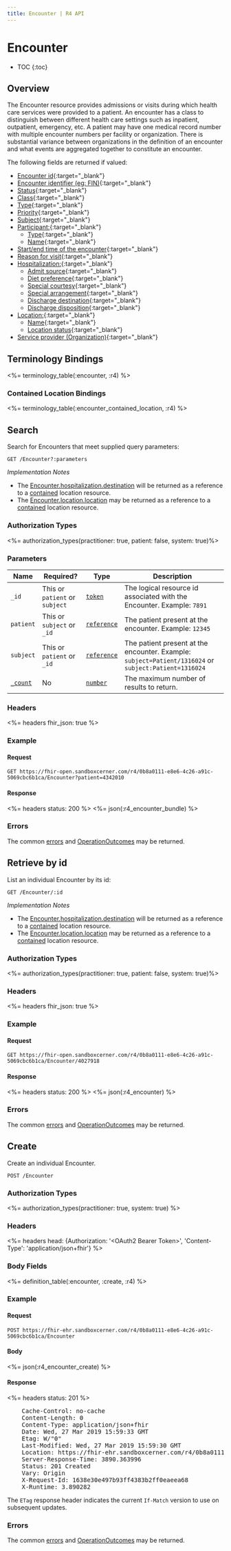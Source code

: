 ```yaml
---
title: Encounter | R4 API
---
```


# Encounter

* TOC
{:toc}

## Overview

The Encounter resource provides admissions or visits during which health care services were provided to a patient. An encounter has a class to distinguish between different health care settings such as inpatient, outpatient, emergency, etc. A patient may have one medical record number with multiple encounter numbers per facility or organization. There is substantial variance between organizations in the definition of an encounter and what events are aggregated together to constitute an encounter.

The following fields are returned if valued:

* [Encounter id](http://hl7.org/fhir/r4/encounter-definitions.html#Encounter.id){:target="_blank"}
* [Encounter identifier (eg: FIN)](http://hl7.org/fhir/r4/encounter-definitions.html#Encounter.identifier){:target="_blank"}
* [Status](http://hl7.org/fhir/r4/encounter-definitions.html#Encounter.status){:target="_blank"}
* [Class](http://hl7.org/fhir/r4/encounter-definitions.html#Encounter.class){:target="_blank"}
* [Type](http://hl7.org/fhir/r4/encounter-definitions.html#Encounter.type){:target="_blank"}
* [Priority](http://hl7.org/fhir/r4/encounter-definitions.html#Encounter.priority){:target="_blank"}
* [Subject](http://hl7.org/fhir/r4/encounter-definitions.html#Encounter.subject){:target="_blank"}
* [Participant:](http://hl7.org/fhir/r4/encounter-definitions.html#Encounter.participant){:target="_blank"}
   * [Type](http://hl7.org/fhir/r4/encounter-definitions.html#Encounter.participant.type){:target="_blank"}
   * [Name](http://hl7.org/fhir/r4/encounter-definitions.html#Encounter.participant.individual){:target="_blank"}
* [Start/end time of the encounter](http://hl7.org/fhir/r4/encounter-definitions.html#Encounter.period){:target="_blank"}
* [Reason for visit](http://hl7.org/fhir/r4/encounter-definitions.html#Encounter.reasonCode){:target="_blank"}
* [Hospitalization:](http://hl7.org/fhir/r4/encounter-definitions.html#Encounter.hospitalization){:target="_blank"}
   * [Admit source](http://hl7.org/fhir/r4/encounter-definitions.html#Encounter.hospitalization.admitSource){:target="_blank"}
   * [Diet preference](http://hl7.org/fhir/r4/encounter-definitions.html#Encounter.hospitalization.dietPreference){:target="_blank"}
   * [Special courtesy](http://hl7.org/fhir/r4/encounter-definitions.html#Encounter.hospitalization.specialCourtesy){:target="_blank"}
   * [Special arrangement](http://hl7.org/fhir/r4/encounter-definitions.html#Encounter.hospitalization.specialArrangement){:target="_blank"}
   * [Discharge destination](http://hl7.org/fhir/r4/encounter-definitions.html#Encounter.hospitalization.destination){:target="_blank"}
   * [Discharge disposition](http://hl7.org/fhir/r4/encounter-definitions.html#Encounter.hospitalization.dischargeDisposition){:target="_blank"}
* [Location:](http://hl7.org/fhir/r4/encounter-definitions.html#Encounter.location){:target="_blank"}
   * [Name](http://hl7.org/fhir/r4/encounter-definitions.html#Encounter.location.location){:target="_blank"}
   * [Location status](http://hl7.org/fhir/r4/encounter-definitions.html#Encounter.location.status){:target="_blank"}
* [Service provider (Organization)](http://hl7.org/fhir/r4/encounter-definitions.html#Encounter.serviceProvider){:target="_blank"}

## Terminology Bindings

<%= terminology_table(:encounter, :r4) %>

### Contained Location Bindings

<%= terminology_table(:encounter_contained_location, :r4) %>

## Search

Search for Encounters that meet supplied query parameters:

    GET /Encounter?:parameters

_Implementation Notes_

* The [Encounter.hospitalization.destination] will be returned as a reference to a [contained] location resource.
* The [Encounter.location.location] may be returned as a reference to a [contained] location resource.

### Authorization Types

<%= authorization_types(practitioner: true, patient: false, system: true)%>

### Parameters

 Name       | Required?                      | Type          | Description
------------|--------------------------------|---------------|-------------------------------------------------------------------------------------------------------
 `_id`      | This or `patient` or `subject` | [`token`]     | The logical resource id associated with the Encounter. Example: `7891`
 `patient`  | This or `subject` or `_id`     | [`reference`] | The patient present at the encounter. Example: `12345`
 `subject`  | This or `patient` or `_id`     | [`reference`] | The patient present at the encounter. Example: `subject=Patient/1316024` or `subject:Patient=1316024`
 [`_count`] | No                             | [`number`]    | The maximum number of results to return.

### Headers

<%= headers fhir_json: true %>

### Example

#### Request

    GET https://fhir-open.sandboxcerner.com/r4/0b8a0111-e8e6-4c26-a91c-5069cbc6b1ca/Encounter?patient=4342010

#### Response

<%= headers status: 200 %>
<%= json(:r4_encounter_bundle) %>

### Errors

The common [errors] and [OperationOutcomes] may be returned.

## Retrieve by id

List an individual Encounter by its id:

    GET /Encounter/:id

_Implementation Notes_

* The [Encounter.hospitalization.destination] will be returned as a reference to a [contained] location resource.
* The [Encounter.location.location] may be returned as a reference to a [contained] location resource.

### Authorization Types

<%= authorization_types(practitioner: true, patient: false, system: true)%>

### Headers

<%= headers fhir_json: true %>

### Example

#### Request

    GET https://fhir-open.sandboxcerner.com/r4/0b8a0111-e8e6-4c26-a91c-5069cbc6b1ca/Encounter/4027918

#### Response

<%= headers status: 200 %>
<%= json(:r4_encounter) %>

### Errors

The common [errors] and [OperationOutcomes] may be returned.

[contained]: http://hl7.org/fhir/r4/references.html#contained
[Encounter.hospitalization.destination]: http://hl7.org/fhir/r4/encounter-definitions.html#Encounter.hospitalization.destination
[Encounter.location.location]: http://hl7.org/fhir/r4/encounter-definitions.html#Encounter.location.location
[`reference`]: http://hl7.org/fhir/r4/search.html#reference
[`token`]: http://hl7.org/fhir/r4/search.html#token
[`number`]: http://hl7.org/fhir/r4/search.html#number
[`_count`]: http://hl7.org/fhir/r4/search.html#count
[errors]: ../../#client-errors
[OperationOutcomes]: ../../#operation-outcomes

## Create

Create an individual Encounter.

    POST /Encounter

### Authorization Types

<%= authorization_types(practitioner: true, system: true) %>

### Headers

<%= headers head: {Authorization: '&lt;OAuth2 Bearer Token>', 'Content-Type': 'application/json+fhir'} %>

### Body Fields

<%= definition_table(:encounter, :create, :r4) %>

### Example

#### Request

    POST https://fhir-ehr.sandboxcerner.com/r4/0b8a0111-e8e6-4c26-a91c-5069cbc6b1ca/Encounter

#### Body

  <%= json(:r4_encounter_create) %>

#### Response

<%= headers status: 201 %>
<pre class="terminal">
    Cache-Control: no-cache
    Content-Length: 0
    Content-Type: application/json+fhir
    Date: Wed, 27 Mar 2019 15:59:33 GMT
    Etag: W/"0"
    Last-Modified: Wed, 27 Mar 2019 15:59:30 GMT
    Location: https://fhir-ehr.sandboxcerner.com/r4/0b8a0111-e8e6-4c26-a91c-5069cbc6b1ca/Encounter/4595905
    Server-Response-Time: 3890.363996
    Status: 201 Created
    Vary: Origin
    X-Request-Id: 1638e30e497b93ff4383b2ff0eaeea68
    X-Runtime: 3.890282
</pre>

The `ETag` response header indicates the current `If-Match` version to use on subsequent updates.

### Errors

The common [errors] and [OperationOutcomes] may be returned.
